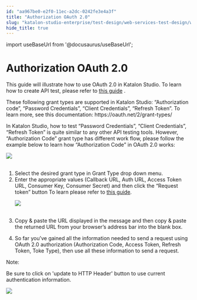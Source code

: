 ```yaml
---
id: "aa967be0-e2f0-11ec-a2dc-0242fe3e4a3f"
title: "Authorization OAuth 2.0"
slug: "katalon-studio-enterprise/test-design/web-services-test-design/working-with-apiweb-services-project/authorization-oauth-2.0"
hide_title: true
---
```

import useBaseUrl from '@docusaurus/useBaseUrl';


# <a id="id_1" class="anchor_top_offset"/><a id="ariaid-title1" class="anchor_top_offset"/>Authorization OAuth 2.0

<p xmlns="http://www.w3.org/1999/xhtml" className="p">This guide will illustrate how to use OAuth 2.0 in Katalon Studio. To learn how to create API test, please refer to <a className="xref" href="/docs/katalon-studio-enterprise/test-design/web-services-test-design/create-your-first-api-test-with-katalon-studio">this guide</a> .</p> 
<p xmlns="http://www.w3.org/1999/xhtml" className="p">These following grant types are supported in Katalon Studio: “Authorization code”, “Password Credentials”, “Client Credentials”, “Refresh Token”. To learn more, see this documentation: https://oauth.net/2/grant-types/</p> 
<p xmlns="http://www.w3.org/1999/xhtml" className="p">In Katalon Studio, how to test “Password Credentials”, “Client Credentials”, “Refresh Token” is quite similar to any other API testing tools. However, “Authorization Code” grant type has different work flow, please follow the example below to learn how “Authorization Code” in OAuth 2.0 works:</p> 
<p xmlns="http://www.w3.org/1999/xhtml" className="p"> <img className="image" src={useBaseUrl("https://github.com/katalon-studio/docs-images/raw/master/katalon-studio/docs/authorization-oauth2/1.png")} /><br /><br /> </p> 
<ol xmlns="http://www.w3.org/1999/xhtml" className="ol"><li className="li">Select the desired grant type in Grant Type drop down menu.</li><li className="li">Enter the appropriate values (Callback URL, Auth URL, Access Token URL, Consumer Key, Consumer Secret) and then click the “Request token” button To learn please refer to <a className="xref j-external-link" href="https://apidocs.imgur.com/#authorization-and-oauth" target="_blank">this guide</a>.<p className="p"> <img className="image" src={useBaseUrl("https://github.com/katalon-studio/docs-images/raw/master/katalon-studio/docs/authorization-oauth2/3.png")} /><br /><br />     </p></li><li className="li">     <p className="p">Copy &amp; paste the URL displayed in the message and then copy &amp; paste the returned URL from your browser’s address bar into the blank box.</p>   </li><li className="li">     <p className="p">So far you’ve gained all the information needed to send a request using OAuth 2.0 authorization (Authorization Code, Access Token, Refresh Token, Toke Type), then use all these information to send a request.</p>   </li></ol> 
<div xmlns="http://www.w3.org/1999/xhtml" className="note note note_note"><span className="note__title">Note:</span> 
  <p className="p">Be sure to click on 'update to HTTP Header' button to use current authentication information.</p>
  <p className="p"> <img className="image" src={useBaseUrl("https://github.com/katalon-studio/docs-images/raw/master/katalon-studio/docs/authorization-oauth2/4.png")} /><br /><br />
  </p>
</div>
